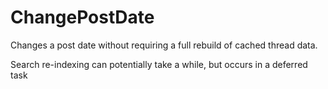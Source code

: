 # ChangePostDate

Changes a post date without requiring a full rebuild of cached thread data.

Search re-indexing can potentially take a while, but occurs in a deferred task